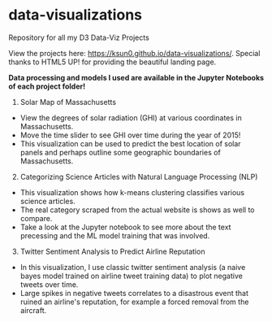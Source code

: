 # data-visualizations
Repository for all my D3 Data-Viz Projects

View the projects here: https://ksun0.github.io/data-visualizations/. Special thanks to HTML5 UP! for providing the beautiful landing page.

**Data processing and models I used are available in the Jupyter Notebooks of each project folder!**

1. Solar Map of Massachusetts
  * View the degrees of solar radiation (GHI) at various coordinates in Massachusetts.
  * Move the time slider to see GHI over time during the year of 2015!
  * This visualization can be used to predict the best location of solar panels and perhaps outline some geographic boundaries of Massachusetts.
2. Categorizing Science Articles with Natural Language Processing (NLP)
 * This visualization shows how k-means clustering classifies various science articles.
 * The real category scraped from the actual website is shows as well to compare.
 * Take a look at the Jupyter notebook to see more about the text precessing and the ML model training that was involved.
3. Twitter Sentiment Analysis to Predict Airline Reputation
 * In this visualization, I use classic twitter sentiment analysis (a naive bayes model trained on airline tweet training data) to plot negative tweets over time.
 * Large spikes in negative tweets correlates to a disastrous event that ruined an airline's reputation, for example a forced removal from the aircraft.
